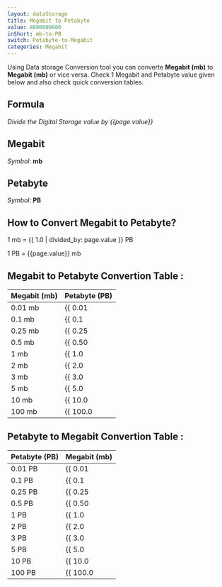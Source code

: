 ```yaml
---
layout: dataStorage
title: Megabit to Petabyte
value: 8000000000
inShort: mb-to-PB
switch: Petabyte-to-Megabit
categories: Megabit
---
```


Using Data storage Conversion tool you can converte **Megabit (mb)** to **Megabit (mb)** or vice versa. Check 1 Megabit and Petabyte value given below and also check quick conversion tables.

## Formula
*Divide the Digital Storage value by {{page.value}}*

## Megabit
*Symbol:* **mb**

## Petabyte
*Symbol:* **PB**

## How to Convert Megabit to Petabyte?

1 mb = {{ 1.0 | divided_by: page.value }} PB

1 PB = {{page.value}} mb


## Megabit to Petabyte Convertion Table :

| Megabit (mb) | Petabyte (PB) |
| ---- | ---- |
| 0.01 mb | {{ 0.01 | divided_by: page.value | round: 12 }} PB |
| 0.1 mb | {{ 0.1 | divided_by: page.value | round: 12 }} PB |
| 0.25 mb | {{ 0.25 | divided_by: page.value | round: 12 }} PB |
| 0.5 mb | {{ 0.50 | divided_by: page.value | round: 12 }} PB |
| 1 mb | {{ 1.0 | divided_by: page.value | round: 12 }} PB |
| 2 mb | {{ 2.0 | divided_by: page.value | round: 12 }} PB |
| 3 mb | {{ 3.0 | divided_by: page.value | round: 12 }} PB |
| 5 mb | {{ 5.0 | divided_by: page.value | round: 12 }} PB |
| 10 mb | {{ 10.0 | divided_by: page.value | round: 12 }} PB |
| 100 mb | {{ 100.0 | divided_by: page.value | round: 12 }} PB |

## Petabyte to Megabit Convertion Table :

| Petabyte (PB) | Megabit (mb) |
| ---- | ---- |
| 0.01 PB | {{ 0.01 | times: page.value | round: 12 }} mb |
| 0.1 PB | {{ 0.1 | times: page.value | round: 12 }} mb |
| 0.25 PB | {{ 0.25 | times: page.value | round: 12 }} mb |
| 0.5 PB | {{ 0.50 | times: page.value | round: 12 }} mb |
| 1 PB | {{ 1.0 | times: page.value | round: 12 }} mb |
| 2 PB | {{ 2.0 | times: page.value | round: 12 }} mb |
| 3 PB | {{ 3.0 | times: page.value | round: 12 }} mb |
| 5 PB | {{ 5.0 | times: page.value | round: 12 }} mb |
| 10 PB | {{ 10.0 | times: page.value | round: 12 }} mb |
| 100 PB | {{ 100.0 | times: page.value | round: 12 }} mb |


<script>
document.getElementById('selectInput')[6].selected = true
document.getElementById('selectOutput')[20].selected = true
</script>
